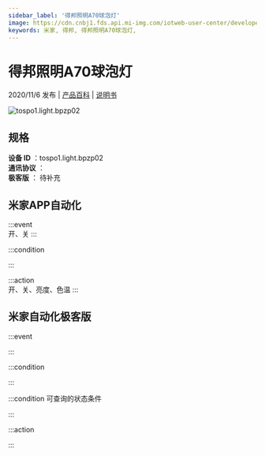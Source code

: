 ```yaml
---
sidebar_label: '得邦照明A70球泡灯'
image: https://cdn.cnbj1.fds.api.mi-img.com/iotweb-user-center/developer_1679047770697q903CMec.png?GalaxyAccessKeyId=AKVGLQWBOVIRQ3XLEW&Expires=9223372036854775807&Signature=M74uIUAupexNokcDvmkG0GJj490=
keywords: 米家, 得邦, 得邦照明A70球泡灯, 
---
```

# 得邦照明A70球泡灯

2020/11/6 发布 | [产品百科](https://home.mi.com/webapp/content/baike/product/index.html?model=tospo1.light.bpzp02/) | [说明书](https://home.mi.com/views/introduction.html?model=tospo1.light.bpzp02&region=cn)

![tospo1.light.bpzp02](https://cdn.cnbj1.fds.api.mi-img.com/iotweb-user-center/developer_1679047770697q903CMec.png?GalaxyAccessKeyId=AKVGLQWBOVIRQ3XLEW&Expires=9223372036854775807&Signature=M74uIUAupexNokcDvmkG0GJj490=)

## 规格  
> 
**设备 ID** ：tospo1.light.bpzp02  
**通讯协议** ：  
**极客版**  ： 待补充 


## 米家APP自动化  

:::event  
开、关
:::

:::condition  

:::

:::action   
开、关、亮度、色温
:::

## 米家自动化极客版  

:::event  

:::

:::condition  

:::

:::condition 可查询的状态条件  

:::

:::action  

:::

        
